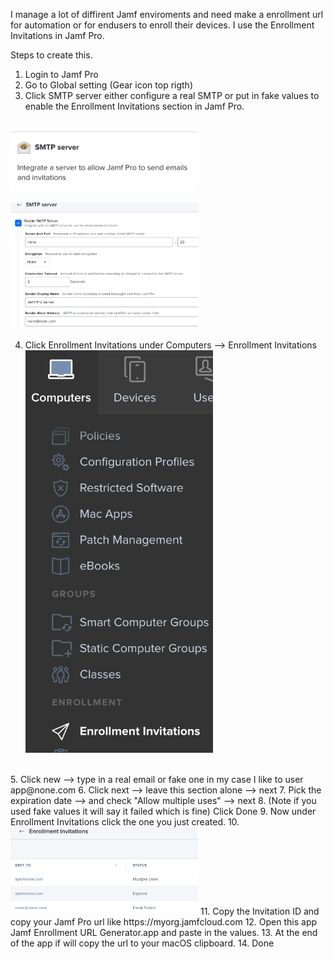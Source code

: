 I manage a lot of diffirent Jamf enviroments and need make a enrollment url for automation or for endusers to enroll their devices.
I use the Enrollment Invitations in Jamf Pro.

Steps to create this.

1. Login to Jamf Pro
2. Go to Global setting (Gear icon top rigth)
3. Click SMTP server either configure a real SMTP or put in fake values to enable the Enrollment Invitations section in Jamf Pro.
<br>
<img
  src="SMTP%20Server%20Icon.png"
  alt="SMTP_Icon"
  title="Optional title"
  style="display: inline-block; margin: 0 auto; max-width: 300px">
  
  <img
  src="SMTP%20Server%20Settings.png"
  alt="SMTP_Settings"
  title="Optional title"
  style="display: inline-block; margin: 0 auto; max-width: 300px">
  
4. Click Enrollment Invitations under Computers --> Enrollment Invitations
<img
  src="Enrollment%20Invitations%20Location.png"
  alt="EIL"
  title="Optional title"
  style="display: inline-block; margin: 0 auto; max-width: 300px">
  <br>
5. Click new --> type in a real email or fake one in my case I like to user app@none.com
6. Click next --> leave this section alone --> next
7. Pick the expiration date --> and check "Allow multiple uses" --> next
8. (Note if you used fake values it will say it failed which is fine) Click Done
9. Now under Enrollment Invitations click the one you just created.
10. <img
  src="Enrollment%20Invitations.png"
  alt="EILS"
  title="Optional title"
  style="display: inline-block; margin: 0 auto; max-width: 300px">
11. Copy the Invitation ID and copy your Jamf Pro url like https://myorg.jamfcloud.com
12. Open this app Jamf Enrollment URL Generator.app and paste in the values.
13. At the end of the app if will copy the url to your macOS clipboard.
14. Done
